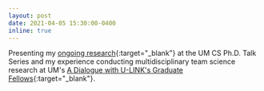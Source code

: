 ```yaml
---
layout: post
date: 2021-04-05 15:30:00-0400
inline: true
---
```


Presenting my [ongoing research](/assets/pdf/csPhdTalkApr2021.pdf){:target="\_blank"} at the UM CS Ph.D. Talk Series and my experience conducting multidisciplinary team science research at UM's [A Dialogue with U-LINK's Graduate Fellows](https://events.miami.edu/event/a_dialogue_with_u-links_graduate_fellows_on_interdisciplinary_research_team_science){:target="\_blank"}.
